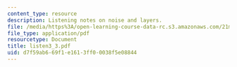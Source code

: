 ```yaml
---
content_type: resource
description: Listening notes on noise and layers.
file: /media/https%3A/open-learning-course-data-rc.s3.amazonaws.com/21m-361-composing-with-computers-i-electronic-music-composition-spring-2008/d7f59ab669f1e1613ff00038f5e08844_listen3_3.pdf
file_type: application/pdf
resourcetype: Document
title: listen3_3.pdf
uid: d7f59ab6-69f1-e161-3ff0-0038f5e08844
---
```

